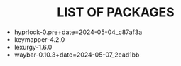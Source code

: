 <h1 align="center">LIST OF PACKAGES</h1>

- hyprlock-0.pre+date=2024-05-04_c87af3a
- keymapper-4.2.0
- lexurgy-1.6.0
- waybar-0.10.3+date=2024-05-07_2ead1bb
